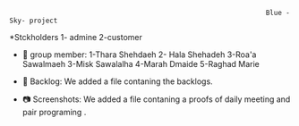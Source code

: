                                                                     Blue -Sky- project  
                                                  
*Stckholders
1- admine
2-customer

* 🤝 group member:
1-Thara Shehdaeh
2- Hala Shehadeh 
3-Roa'a Sawalmaeh
3-Misk Sawalalha
4-Marah Dmaide
5-Raghad Marie

* 📘 Backlog:
We added a file contaning the backlogs.

* 📷 Screenshots:
We added a file contaning a proofs of daily meeting and pair programing .







